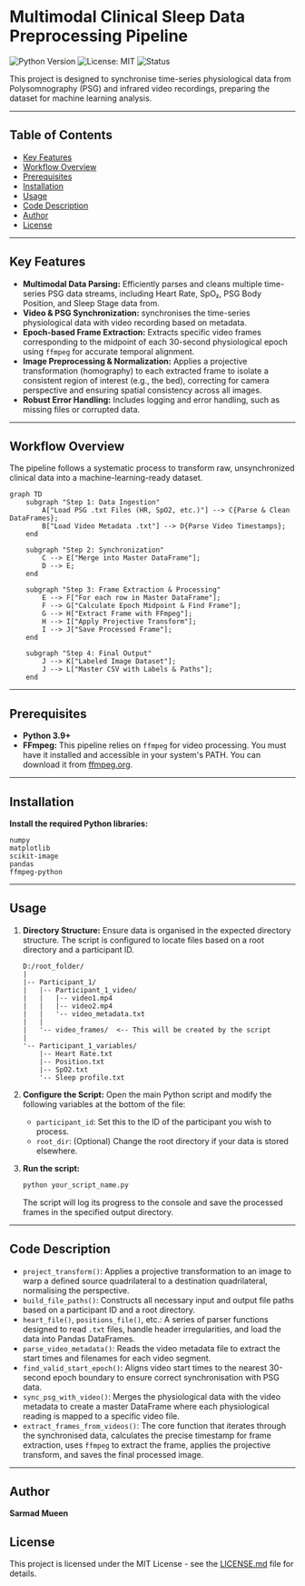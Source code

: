 # Multimodal Clinical Sleep Data Preprocessing Pipeline

![Python Version](https://img.shields.io/badge/python-3.9+-blue.svg)
![License: MIT](https://img.shields.io/badge/License-MIT-yellow.svg)
![Status](https://img.shields.io/badge/status-active-success.svg)

This project is designed to synchronise time-series physiological data from Polysomnography (PSG) and  infrared video recordings, preparing the dataset for machine learning analysis.

---

## Table of Contents
- [Key Features](#key-features)
- [Workflow Overview](#workflow-overview)
- [Prerequisites](#prerequisites)
- [Installation](#installation)
- [Usage](#usage)
- [Code Description](#code-description)
- [Author](#author)
- [License](#license)

---

## Key Features

* **Multimodal Data Parsing:** Efficiently parses and cleans multiple time-series PSG data streams, including Heart Rate, SpO₂, PSG Body Position, and Sleep Stage data from.
* **Video & PSG Synchronization:** synchronises the time-series physiological data with video recording based on metadata.
* **Epoch-based Frame Extraction:** Extracts specific video frames corresponding to the midpoint of each 30-second physiological epoch using `ffmpeg` for accurate temporal alignment.
* **Image Preprocessing & Normalization:** Applies a projective transformation (homography) to each extracted frame to isolate a consistent region of interest (e.g., the bed), correcting for camera perspective and ensuring spatial consistency across all images.
* **Robust Error Handling:** Includes logging and error handling, such as missing files or corrupted data.

---

## Workflow Overview

The pipeline follows a systematic process to transform raw, unsynchronized clinical data into a machine-learning-ready dataset.

```mermaid
graph TD
    subgraph "Step 1: Data Ingestion"
        A["Load PSG .txt Files (HR, SpO2, etc.)"] --> C{Parse & Clean DataFrames};
        B["Load Video Metadata .txt"] --> D{Parse Video Timestamps};
    end

    subgraph "Step 2: Synchronization"
        C --> E["Merge into Master DataFrame"];
        D --> E;
    end

    subgraph "Step 3: Frame Extraction & Processing"
        E --> F["For each row in Master DataFrame"];
        F --> G["Calculate Epoch Midpoint & Find Frame"];
        G --> H["Extract Frame with FFmpeg"];
        H --> I["Apply Projective Transform"];
        I --> J["Save Processed Frame"];
    end

    subgraph "Step 4: Final Output"
        J --> K["Labeled Image Dataset"];
        J --> L["Master CSV with Labels & Paths"];
    end
```

---

## Prerequisites

* **Python 3.9+**
* **FFmpeg:** This pipeline relies on `ffmpeg` for video processing. You must have it installed and accessible in your system's PATH. You can download it from [ffmpeg.org](https://ffmpeg.org/download.html).

---

## Installation

 **Install the required Python libraries:**

    numpy
    matplotlib
    scikit-image
    pandas
    ffmpeg-python

---

## Usage

1.  **Directory Structure:**
    Ensure data is organised in the expected directory structure. The script is configured to locate files based on a root directory and a participant ID.
    ```
    D:/root_folder/
    |
    |-- Participant_1/
    |   |-- Participant_1_video/
    |   |   |-- video1.mp4
    |   |   |-- video2.mp4
    |   |   '-- video_metadata.txt
    |   |
    |   '-- video_frames/  <-- This will be created by the script
    |
    '-- Participant_1_variables/
        |-- Heart Rate.txt
        |-- Position.txt
        |-- SpO2.txt
        '-- Sleep profile.txt
    ```

2.  **Configure the Script:**
    Open the main Python script and modify the following variables at the bottom of the file:
    * `participant_id`: Set this to the ID of the participant you wish to process.
    * `root_dir`: (Optional) Change the root directory if your data is stored elsewhere.

3.  **Run the script:**
    ```bash
    python your_script_name.py
    ```
    The script will log its progress to the console and save the processed frames in the specified output directory.

---

## Code Description

* `project_transform()`: Applies a projective transformation to an image to warp a defined source quadrilateral to a destination quadrilateral, normalising the perspective.
* `build_file_paths()`: Constructs all necessary input and output file paths based on a participant ID and a root directory.
* `heart_file()`, `positions_file()`, etc.: A series of parser functions designed to read `.txt` files, handle header irregularities, and load the data into Pandas DataFrames.
* `parse_video_metadata()`: Reads the video metadata file to extract the start times and filenames for each video segment.
* `find_valid_start_epoch()`: Aligns video start times to the nearest 30-second epoch boundary to ensure correct synchronisation with PSG data.
* `sync_psg_with_video()`: Merges the physiological data with the video metadata to create a master DataFrame where each physiological reading is mapped to a specific video file.
* `extract_frames_from_videos()`: The core function that iterates through the synchronised data, calculates the precise timestamp for frame extraction, uses `ffmpeg` to extract the frame, applies the projective transform, and saves the final processed image.

---

## Author

**Sarmad Mueen**

## License

This project is licensed under the MIT License - see the [LICENSE.md](LICENSE.md) file for details.
